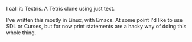 I call it: Textris. A Tetris clone using just text.

I've written this mostly in Linux, with Emacs. At some point I'd like to use SDL or Curses, but for now print statements are a hacky way of doing this whole thing.
